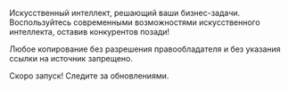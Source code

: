 Искусственный интеллект, решающий ваши бизнес-задачи. Воспользуйтесь современными возможностями искусственного интеллекта, оставив конкурентов позади!

Любое копирование без разрешения правообладателя и без указания ссылки на источник запрещено.

Скоро запуск! Следите за обновлениями.

